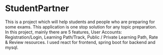 # StudentPartner
This is a project which will help students and people who are preparing for some exams. This application is one stop solution for any topic preparation. In this project, mainly there are 5 features, User Accounts: Registration/Login, Learning Path/Track, Public / Private Learning Path, Rate & Review resources. I used react for frontend, spring boot for backend and mysql. 
